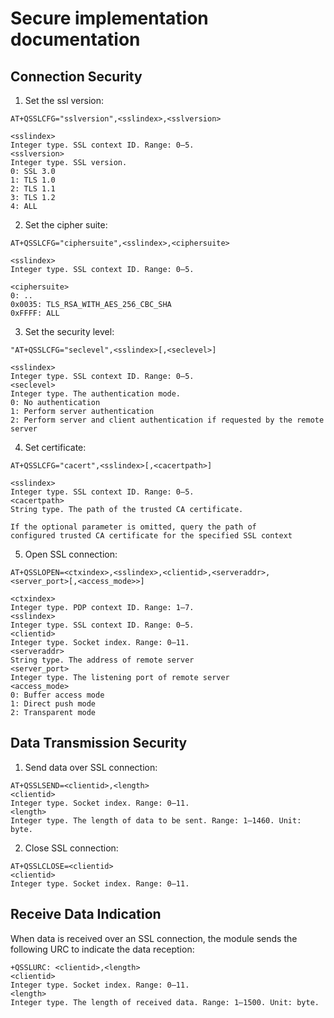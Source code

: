 # Secure implementation documentation

## Connection Security

1. Set the ssl version:

```
AT+QSSLCFG="sslversion",<sslindex>,<sslversion>

<sslindex>
Integer type. SSL context ID. Range: 0–5.
<sslversion>
Integer type. SSL version.
0: SSL 3.0
1: TLS 1.0
2: TLS 1.1
3: TLS 1.2
4: ALL
```

2. Set the cipher suite:

```
AT+QSSLCFG="ciphersuite",<sslindex>,<ciphersuite>

<sslindex>
Integer type. SSL context ID. Range: 0–5.

<ciphersuite>
0: ..
0x0035: TLS_RSA_WITH_AES_256_CBC_SHA
0xFFFF: ALL

```

3. Set the security level:

```
"AT+QSSLCFG="seclevel",<sslindex>[,<seclevel>]

<sslindex>
Integer type. SSL context ID. Range: 0–5.
<seclevel>
Integer type. The authentication mode.
0: No authentication
1: Perform server authentication
2: Perform server and client authentication if requested by the remote
server
```

4. Set certificate:

```
AT+QSSLCFG="cacert",<sslindex>[,<cacertpath>]

<sslindex>
Integer type. SSL context ID. Range: 0–5.
<cacertpath>
String type. The path of the trusted CA certificate.

If the optional parameter is omitted, query the path of
configured trusted CA certificate for the specified SSL context
```

5. Open SSL connection:

```
AT+QSSLOPEN=<ctxindex>,<sslindex>,<clientid>,<serveraddr>,<server_port>[,<access_mode>>]

<ctxindex>
Integer type. PDP context ID. Range: 1–7.
<sslindex>
Integer type. SSL context ID. Range: 0–5.
<clientid>
Integer type. Socket index. Range: 0–11.
<serveraddr>
String type. The address of remote server
<server_port>
Integer type. The listening port of remote server
<access_mode>
0: Buffer access mode
1: Direct push mode
2: Transparent mode
```

## Data Transmission Security
1. Send data over SSL connection:

```
AT+QSSLSEND=<clientid>,<length>
<clientid>
Integer type. Socket index. Range: 0–11.
<length>
Integer type. The length of data to be sent. Range: 1–1460. Unit: byte.
```

2. Close SSL connection:

```
AT+QSSLCLOSE=<clientid>
<clientid>
Integer type. Socket index. Range: 0–11.
```

## Receive Data Indication

When data is received over an SSL connection, the module sends the following URC to indicate the data reception:

```
+QSSLURC: <clientid>,<length>
<clientid>
Integer type. Socket index. Range: 0–11.
<length>
Integer type. The length of received data. Range: 1–1500. Unit: byte.
```

